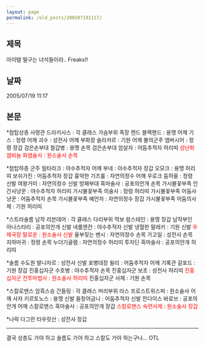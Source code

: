 ```yaml
---
layout: page
permalink: /old_posts/200507191117/
---
```


## 제목
아이템 떨구는 녀석들이라.. Freaks!!

## 날짜
2005/07/19 11:17

## 본문
*첨탑상층
사령관 드라키사스 : 각 클래스 가슴부위
족장 렌드 블랙핸드 : 용맹 어깨
기스 : 정령 어깨
괴수 : 성전사 어깨
부화장 솔라카르 : 기원 어깨
불의군주 앰버시어 : 정령 장갑
검은손부대 철갑병 : 용맹 손목
검은손부대 암살자 : 어둠추적자 허리띠
<font color="#ff0000">성난화염비늘 화염술사 : 원소술사 손목</font>

*첨탑하층
군주 웜타라크 : 야수추적자 어깨
부네 : 야수추적자 장갑
오모크 : 용맹 허리띠
보쉬가진 : 어둠추적자 장갑
흉악한 기즈룰 : 자연의정수 어깨
우로크 둠하울 : 정령 신발
여왕거미 : 자연의정수 신발
방패부대 흑마술사 : 공포의안개 손목
가시불꽃부족 인간사냥꾼 : 야수추적자 허리띠
가시불꽃부족 의술사 : 정령 허리띠
가시불꽃부족 어둠사냥꾼 : 어둠추적자 손목
가시불꽃부족 예언자 : 자연의정수 장갑
가시불꽃부족 어둠의사제 : 기원 허리띠

*스트라솔름
남작 리븐데어 : 각 클래스 다리부위
먹보 람스테인 : 용맹 장갑
남작부인 아나스타리 : 공포의안개 신발
네룸엔칸 : 야수추적자 신발
냉혈한 말레키 : 기원 신발
<font color="#ff0000">우체국장 말로운 : 원소술사 신발</font>
울부짖는 밴시 : 자연의정수 손목
가고일 : 성전사 손목
지하마귀 : 정령 손목
누더기골렘 : 자연의정수 허리띠
투자딘 흑마술사 : 공포의안개 허리띠

*솔름 수도원
발나자르 : 성전사 신발
포병대장 윌리 : 어둠추적자 어깨
기록관 갈포드 : 기원 장갑
진홍십자군 수호병 : 야수추적자 손목
진홍십자군 보초 : 성전사 허리띠
<font color="#ff0000">진홍십자군 전투마법사 : 원소술사 허리띠</font>
진홍십자군 사제 : 기원 손목

*스칼로맨스
암흑스승 간들링 : 각 클래스 머리부위
라스 프로스트위스퍼 : 원소술사 어깨
사자 키르토노스 : 용맹 신발
들창어금니 : 어둠추적자 신발
잔다이스 바로브 : 공포의안개 어깨
스칼로맨스 흑마술사 : 공포의안개 장갑
<font color="#ff0000">스칼로맨스 숙련사제 : 원소술사 장갑</font>

*나락
다그란 타우릿산 : 성전사 장갑

----------------------------------------
결국 상층도 가야 하고 솔름도 가야 하고 스칼도 가야 하는구나... OTL